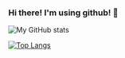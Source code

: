 ### Hi there! I'm using github! 🌱

![My GitHub stats](https://github-readme-stats.vercel.app/api?username=cristinaluna&hide=contribs&count_private=true,prs&theme=dark)

[![Top Langs](https://github-readme-stats.vercel.app/api/top-langs/?username=cristinaluna&layout=compact)](https://github.com/anuraghazra/github-readme-stats&theme=dark)

<!--

- 🔭 I’m currently working on ...
- 🌱 I’m currently learning ...
- 👯 I’m looking to collaborate on ...
- 🤔 I’m looking for help with ...
- 💬 Ask me about ...
- 📫 How to reach me: ...
- 😄 Pronouns: ...
- ⚡ Fun fact: ...
-->
